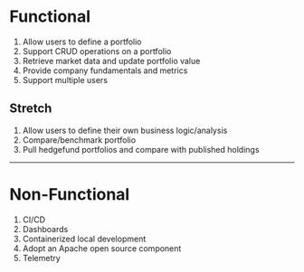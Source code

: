 # Functional
1. Allow users to define a portfolio
2. Support CRUD operations on a portfolio
3. Retrieve market data and update portfolio value
4. Provide company fundamentals and metrics
5. Support multiple users

## Stretch
1. Allow users to define their own business logic/analysis
2. Compare/benchmark portfolio
3. Pull hedgefund portfolios and compare with published holdings

---

# Non-Functional
1. CI/CD
2. Dashboards
3. Containerized local development
4. Adopt an Apache open source component
5. Telemetry
